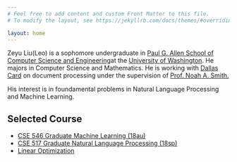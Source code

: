 ```yaml
---
# Feel free to add content and custom Front Matter to this file.
# To modify the layout, see https://jekyllrb.com/docs/themes/#overriding-theme-defaults

layout: home
---
```

Zeyu Liu(Leo) is a sophomore undergraduate in <a href="http://www.cs.washington.edu/" target="_blank">Paul G. Allen School of Computer Science and Engineering</a>at the <a href="http://www.washington.edu/" target="_blank">University of Washington</a>. He majors in Computer Science and Mathematics. He is working with <a href="https://www.cs.cmu.edu/~dcard/" target="_blank">Dallas Card</a> on document processing under the supervision of <a href="http://homes.cs.washington.edu/~nasmith/" target="_blank">Prof. Noah A. Smith.</a>

His interest is in foundamental problems in Natural Language Processing and Machine Learning.


## **Selected Course**
* <a href="https://courses.cs.washington.edu/courses/cse546/18au/" target="_blank">CSE 546 Graduate Machine Learning (18au)</a>
* <a href="https://courses.cs.washington.edu/courses/cse517/18sp/" target="_blank">CSE 517 Graduate Natural Language Processing (18sp)</a>
* <a href="https://sites.math.washington.edu/~burke/crs/407/" target="_blank">Linear Optimization</a>

